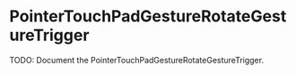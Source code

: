 # PointerTouchPadGestureRotateGestureTrigger

TODO: Document the PointerTouchPadGestureRotateGestureTrigger.
